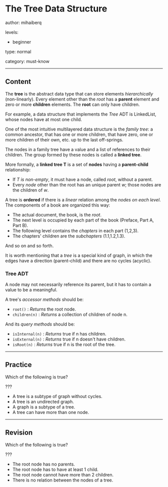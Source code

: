 # The Tree Data Structure
author: mihaiberq

levels:

  - beginner

type: normal

category: must-know

---
## Content

The **tree** is the abstract data type that can store elements *hierarchically* (non-linearly). Every element other than the *root* has a **parent** element and zero or more **children** elements. The **root** can only have children.

For example, a data structure that implements the *Tree* ADT is LinkedList, whose nodes have at most one child.


One of the most intuitive multilayered data structure is the *family tree*: a common ancestor, that has one or more children, that have zero, one or more children of their own, etc. up to the last off-springs.

The nodes in a family tree have a value and a list of references to their children. The group formed by these nodes is called a **linked tree**.


More formally, a **linked tree T** is a set of **nodes** having a **parent-child** relationship:
- If *T is non-empty*, it must have a node, called *root*, without a parent.
- Every *node* other than the root has an unique parent *w*; those nodes are the children of *w*.


A tree is **ordered** if there is a *linear* relation among the *nodes on each level*. The components of a book are organized this way:
- The actual document, the book, is the *root*.
- The next level is occupied by each part of the book (Preface, Part A, Part B).
- The following level contains the *chapters* in each part (1,2,3).
- The chapters' children are the *subchapters* (1.1,1.2,1.3).

And so on and so forth.

It is worth mentioning that a *tree* is a special kind of graph, in which the edges have a direction (parent-child) and there are no cycles (acyclic).


### Tree ADT

A node may not necessarily reference its parent, but it has to contain a value to be a meaningful.

A tree's *accessor methods* should be:
- `root()` : *Returns* the root node.
- `children(n)` : *Returns* a collection of children of node n.

And its *query methods* should be:
- `isInternal(n)` : *Returns* true if n has children.
- `isExternal(n)` : *Returns* true if n doesn't have children.
- `isRoot(n)` : *Returns* true if n is the root of the tree.


---
## Practice

Which of the following is true?

???
* A tree is a subtype of graph without cycles.
* A tree is an undirected graph.
* A graph is a subtype of a tree.
* A tree can have more than one node.

---
## Revision

Which of the following is true?

???
* The root node has no parents.
* The root node has to have at least 1 child.
* The root node cannot have more than 2 children.
* There is no relation between the nodes of a tree.
